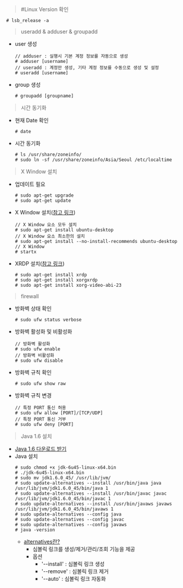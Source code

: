 > #Linux Version 확인
  ```
  # lsb_release -a
  ```

> useradd & adduser & groupadd
  - user 생성
    ```
    // adduser : 실행시 기본 계정 정보를 자동으로 생성
    # adduser [username]
    // useradd : 계정만 생성, 기타 계정 정보를 수동으로 생성 및 설정
    # useradd [username]
    ```
  - group 생성
    ```
    # groupadd [groupname]
    ```

> 시간 동기화
  - 현재 Date 확인
    ```
    # date
    ```
  - 시간 동기화
    ```
    # ls /usr/share/zoneinfo/
    # sudo ln -sf /usr/share/zoneinfo/Asia/Seoul /etc/localtime
    ```

> X Window 설치
  - 업데이트 필요
    ```
    # sudo apt-get upgrade
    # sudo apt-get update
    ```
  - X Window 설치([참고 링크](https://s-engineer.tistory.com/224))
    ```
    // X Window 요소 모두 설치
    # sudo apt-get install ubuntu-desktop
    // X Window 요소 최소한의 설치
    # sudo apt-get install --no-install-recommends ubuntu-desktop
    // X Window 
    # startx
    ```
  - XRDP 설치([참고 링크](https://marcokhan.tistory.com/248))
    ```
    # sudo apt-get install xrdp
    # sudo apt-get install xorgxrdp
    # sudo apt-get install xorg-video-abi-23
    ```

> firewall
  - 방화벽 상태 확인
    ```
    # sudo ufw status verbose
    ```
  - 방화벽 활성화 및 비활성화
    ```
    // 방화벽 활성화
    # sudo ufw enable 
    // 방화벽 비활성화
    # sudo ufw disable
    ```
  - 방화벽 규칙 확인
    ```
    # sudo ufw show raw 
    ```
  - 방화벽 규칙 변경
    ```
    // 특정 PORT 통신 허용
    # sudo ufw allow [PORT]/[TCP/UDP]
    // 특정 PORT 통신 거부
    # sudo ufw deny [PORT]
    ```

> Java 1.6 설치
  - [Java 1.6 다운로드 받기](https://www.oracle.com/java/technologies/javase-java-archive-javase6-downloads.html)
  - Java 설치
    ```
    # sudo chmod +x jdk-6u45-linux-x64.bin
    # ./jdk-6u45-linux-x64.bin
    # sudo mv jdk1.6.0_45/ /usr/lib/jvm/
    # sudo update-alternatives --install /usr/bin/java java /usr/lib/jvm/jdk1.6.0_45/bin/java 1
    # sudo update-alternatives --install /usr/bin/javac javac /usr/lib/jvm/jdk1.6.0_45/bin/javac 1
    # sudo update-alternatives --install /usr/bin/javaws javaws /usr/lib/jvm/jdk1.6.0_45/bin/javaws 1
    # sudo update-alternatives --config java
    # sudo update-alternatives --config javac
    # sudo update-alternatives --config javaws
    # java -version
    ```
    - [alternatives란?](https://skyoo2003.github.io/post/2017/03/17/what-is-alternatives-command)
      - 심볼릭 링크를 생성/제거/관리/조회 기능을 제공
      - 옵션
        - '--install' : 심볼릭 링크 생성
        - '--remove' : 심볼릭 링크 제거
        - '--auto' : 심볼릭 링크 자동화
